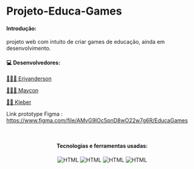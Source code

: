 # Projeto-Educa-Games
<h4> Introdução: </h4>
projeto web com intuito de criar games de educação, ainda em desenvolvimento.

<h4>💻 Desenvolvedores:</h4>

  <p><a href="https://github.com/Erivanderson"> 👨🏽‍💻 Erivanderson </a></p>
  <p><a href="https://github.com/MayconL27"> 👨🏽‍💻 Maycon </a></p>
  <p><a href="https://github.com/kleberkgns"> 👨‍💻 Kleber </a></p>
  
  
  Link prototype Figma :
https://www.figma.com/file/AMvG9IOc5pnD8wO22w7g6R/EducaGames

<div style="display: inline_block" align='center'><br>
  
  <h4> Tecnologias e ferramentas usadas: </h4>
  <img align="center" alt="HTML" src="https://img.shields.io/badge/HTML5-E34F26?style=for-the-badge&logo=html5&logoColor=white">
  <img align="center" alt="HTML" src="https://img.shields.io/badge/CSS3-1572B6?style=for-the-badge&logo=css3&logoColor=white">
  <img align="center" alt="HTML" src="https://img.shields.io/badge/JavaScript-323330?style=for-the-badge&logo=javascript&logoColor=F7DF1E">
  <img align="center" alt="HTML" src="https://img.shields.io/badge/Figma-F24E1E?style=for-the-badge&logo=figma&logoColor=white">
  
</div>








